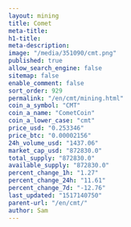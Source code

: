 ```yaml
---
layout: mining
title: Comet
meta-title: 
h1-title: 
meta-description: 
image: "/media/351090/cmt.png"
published: true
allow_search_engine: false
sitemap: false
enable_comment: false
sort_order: 929
permalink: "/en/cmt/mining.html"
coin_a_symbol: "CMT"
coin_a_name: "CometCoin"
coin_a_lower_case: "cmt"
price_usd: "0.253346"
price_btc: "0.00002156"
24h_volume_usd: "1437.06"
market_cap_usd: "872830.0"
total_supply: "872830.0"
available_supply: "872830.0"
percent_change_1h: "1.27"
percent_change_24h: "11.61"
percent_change_7d: "-12.76"
last_updated: "1517140750"
parent-url: "/en/cmt/"
author: Sam
---
```


